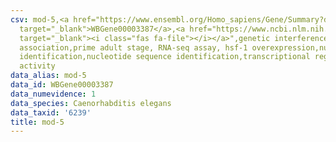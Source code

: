 ```yaml
---
csv: mod-5,<a href="https://www.ensembl.org/Homo_sapiens/Gene/Summary?db=core;g=WBGene00003387"
  target="_blank">WBGene00003387</a>,<a href="https://www.ncbi.nlm.nih.gov/pubmed/30894454"
  target="_blank"><i class="fas fa-file"></i></a>",genetic interference,functional
  association,prime adult stage, RNA-seq assay, hsf-1 overexpression,nucleotide sequence
  identification,nucleotide sequence identification,transcriptional regulation,up-regulates
  activity
data_alias: mod-5
data_id: WBGene00003387
data_numevidence: 1
data_species: Caenorhabditis elegans
data_taxid: '6239'
title: mod-5
---
```

